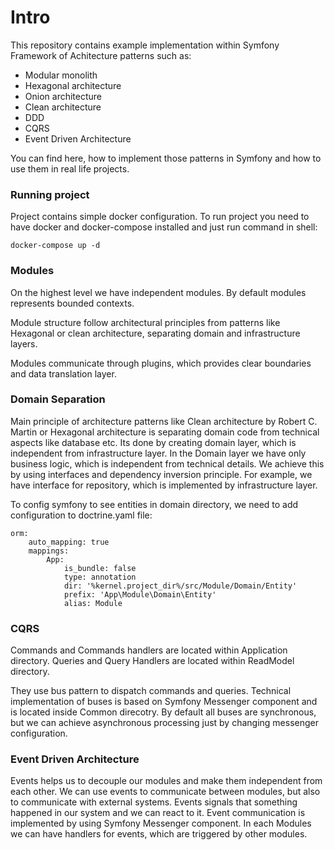 # Intro

This repository contains example implementation within Symfony Framework of Achitecture patterns such as:

- Modular monolith
- Hexagonal architecture
- Onion architecture
- Clean architecture
- DDD
- CQRS
- Event Driven Architecture

You can find here, how to implement those patterns in Symfony and how to use them in real life projects.

### Running project

Project contains simple docker configuration. To run project you need to have docker and docker-compose installed and
just run command in shell:

    docker-compose up -d

### Modules

On the highest level we have independent modules. By default modules represents bounded contexts.

Module structure follow architectural principles from patterns like Hexagonal or clean architecture, separating domain
and infrastructure layers.

Modules communicate through plugins, which provides clear boundaries and data translation layer.

### Domain Separation

Main principle of architecture patterns like Clean architecture by Robert C. Martin or Hexagonal architecture is
separating domain code from technical aspects like database etc.
Its done by creating domain layer, which is independent from infrastructure layer.
In the Domain layer we have only business logic, which is independent from technical details.
We achieve this by using interfaces and dependency inversion principle.
For example, we have interface for repository, which is implemented by infrastructure layer.

To config symfony to see entities in domain directory, we need to add configuration to doctrine.yaml file:

    orm:
        auto_mapping: true
        mappings:
            App:
                is_bundle: false
                type: annotation
                dir: '%kernel.project_dir%/src/Module/Domain/Entity'
                prefix: 'App\Module\Domain\Entity'
                alias: Module

### CQRS

Commands and Commands handlers are located within Application directory.
Queries and Query Handlers are located within ReadModel directory.

They use bus pattern to dispatch commands and queries.
Technical implementation of buses is based on Symfony Messenger component and is located inside Common direcotry.
By default all buses are synchronous, but we can achieve asynchronous processing just by changing messenger
configuration.

### Event Driven Architecture

Events helps us to decouple our modules and make them independent from each other.
We can use events to communicate between modules, but also to communicate with external systems.
Events signals that something happened in our system and we can react to it.
Event communication is implemented by using Symfony Messenger component.
In each Modules we can have handlers for events, which are triggered by other modules.